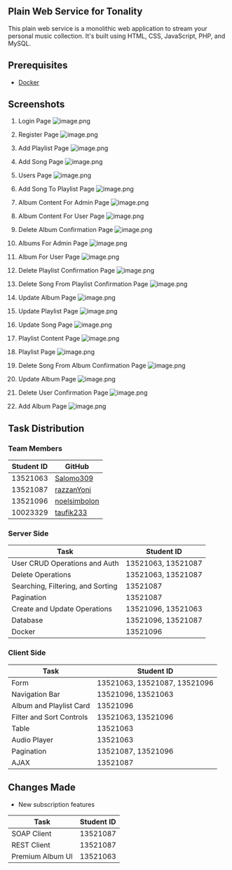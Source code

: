 ## Plain Web Service for Tonality
This plain web service is a monolithic web application to stream your personal music collection. It's built using HTML, CSS, JavaScript, PHP, and MySQL.

## Prerequisites
- [Docker](https://docs.docker.com/get-docker/)

## Screenshots
1. Login Page
   ![image.png](./docs/imgs/LoginPage.png)

2. Register Page
   ![image.png](./docs/imgs/RegisterPage.png)

3. Add Playlist Page
   ![image.png](./docs/imgs/AddPlaylistPage.png)


4. Add Song Page
   ![image.png](./docs/imgs/AddSongPage.png)

5. Users Page
   ![image.png](./docs/imgs/UsersPage.png)

6. Add Song To Playlist Page
   ![image.png](./docs/imgs/AddSongToPlaylist.png)

7. Album Content For Admin Page
   ![image.png](./docs/imgs/AlbumContentForAdmin.png)

8. Album Content For User Page
   ![image.png](./docs/imgs/AlbumContentForUser.png)

9. Delete Album Confirmation Page
   ![image.png](./docs/imgs/AlbumDeleteConfirmation.png)

10. Albums For Admin Page
    ![image.png](./docs/imgs/AlbumPageForAdmin.png)

11. Album For User Page
    ![image.png](./docs/imgs/AlbumPageForUser.png)

12. Delete Playlist Confirmation Page
    ![image.png](./docs/imgs/DeletePlaylistConfirmation.png)

13. Delete Song From Playlist Confirmation Page
    ![image.png](./docs/imgs/DeleteSongFromPlaylistConfirmation.png)

14. Update Album Page
    ![image.png](./docs/imgs/EditAlbumPage.png)

15. Update Playlist Page
    ![image.png](./docs/imgs/EditPlaylistPage.png)

16. Update Song Page
    ![image.png](./docs/imgs/EditSongPage.png)

17. Playlist Content Page
    ![image.png](./docs/imgs/PlaylistContentPage.png)

18. Playlist Page
    ![image.png](./docs/imgs/PlaylistPage.png)

19. Delete Song From Album Confirmation Page
    ![image.png](./docs/imgs/SongDeleteFromAlbumConfirmation.png)

20. Update Album Page
    ![image.png](./docs/imgs/UpdateAlbumPage.png)

21. Delete User Confirmation Page
    ![image.png](./docs/imgs/UserDeleteConfirmation.png)

22. Add Album Page
    ![image.png](./docs/imgs/AddAlbumPage.png)

## Task Distribution

### Team Members
| Student ID | GitHub                                          |
|------------|-------------------------------------------------|
| 13521063   | [Salomo309](https://github.com/Salomo309)       |
| 13521087   | [razzanYoni](https://github.com/razzanYoni)     |
| 13521096   | [noelsimbolon](https://github.com/noelsimbolon) |
| 10023329   | [taufik233](https://github.com/Taufiq233)       |

### Server Side
| Task                              | Student ID         |
|-----------------------------------|--------------------|
| User CRUD Operations and Auth     | 13521063, 13521087 |
| Delete Operations                 | 13521063, 13521087 |
| Searching, Filtering, and Sorting | 13521087           |
| Pagination                        | 13521087           |
| Create and Update Operations      | 13521096, 13521063 |
| Database                          | 13521096, 13521087 |
| Docker                            | 13521096           |


### Client Side
| Task                     | Student ID                   |
|--------------------------|------------------------------|
| Form                     | 13521063, 13521087, 13521096 |
| Navigation Bar           | 13521096, 13521063           |
| Album and Playlist Card  | 13521096                     |
| Filter and Sort Controls | 13521063, 13521096           |
| Table                    | 13521063                     |
| Audio Player             | 13521063                     |
| Pagination               | 13521087, 13521096           |
| AJAX                     | 13521087                     |

## Changes Made
- New subscription features

| Task             | Student ID |
|------------------|------------|
| SOAP Client      | 13521087   |
| REST Client      | 13521087   |
| Premium Album UI | 13521063   |
